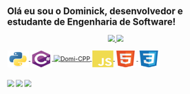 ## Olá eu sou o Dominick, desenvolvedor e estudante de Engenharia de Software!
<div align="center">
  <a href="https://github.com/DominickLim4">
  <img height="180em" src="https://github-readme-stats.vercel.app/api?username=dominicklim4&show_icons=true&theme=dark&include_all_commits=true&count_private=true"/>
  <img height="180em" src="https://github-readme-stats.vercel.app/api/top-langs/?username=dominicklim4&layout=compact&langs_count=7&theme=dark"/>
</div>
  
<div style="display: inline_block"><br>
  <img align="center" alt="Domi-Python" height="40" width="50" src="https://raw.githubusercontent.com/devicons/devicon/master/icons/python/python-original.svg">
  <img align="center" alt="Domi-Csharp" height="40" width="50" src="https://raw.githubusercontent.com/devicons/devicon/master/icons/csharp/csharp-original.svg">
  <img align="center" alt="Domi-CPP" height="40" width="50" src="https://cdn.jsdelivr.net/gh/devicons/devicon/icons/cplusplus/cplusplus-original.svg"">
  <img align="center" alt="Domi-Js" height="40" width="50" src="https://raw.githubusercontent.com/devicons/devicon/master/icons/javascript/javascript-plain.svg">
  <img align="center" alt="Domi-HTML" height="40" width="50" src="https://raw.githubusercontent.com/devicons/devicon/master/icons/html5/html5-original.svg">
  <img align="center" alt="Domi-CSS" height="40" width="50" src="https://raw.githubusercontent.com/devicons/devicon/master/icons/css3/css3-original.svg">
</div>
  
  ##
 
<div> 
  <a href="https://instagram.com/dominickld" target="_blank"><img src="https://img.shields.io/badge/-Instagram-%23E4405F?style=for-the-badge&logo=instagram&logoColor=white" target="_blank"></a>
  <a href = "mailto:drive.dominici@gmail.com"><img src="https://img.shields.io/badge/-Gmail-%23333?style=for-the-badge&logo=gmail&logoColor=white" target="_blank"></a>
  <a href="https://www.linkedin.com/in/dominickdominici/" target="_blank"><img src="https://img.shields.io/badge/-LinkedIn-%230077B5?style=for-the-badge&logo=linkedin&logoColor=white" target="_blank"></a> 
 
 
</div>
